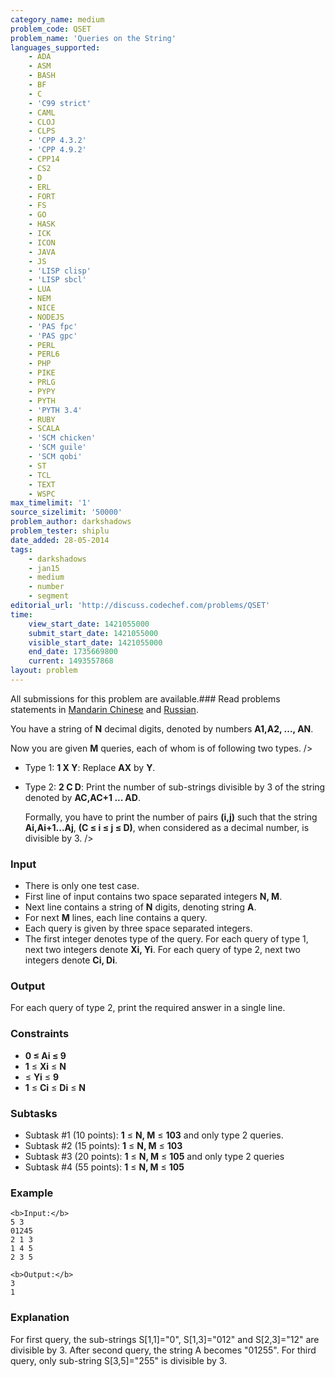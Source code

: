 ```yaml
---
category_name: medium
problem_code: QSET
problem_name: 'Queries on the String'
languages_supported:
    - ADA
    - ASM
    - BASH
    - BF
    - C
    - 'C99 strict'
    - CAML
    - CLOJ
    - CLPS
    - 'CPP 4.3.2'
    - 'CPP 4.9.2'
    - CPP14
    - CS2
    - D
    - ERL
    - FORT
    - FS
    - GO
    - HASK
    - ICK
    - ICON
    - JAVA
    - JS
    - 'LISP clisp'
    - 'LISP sbcl'
    - LUA
    - NEM
    - NICE
    - NODEJS
    - 'PAS fpc'
    - 'PAS gpc'
    - PERL
    - PERL6
    - PHP
    - PIKE
    - PRLG
    - PYPY
    - PYTH
    - 'PYTH 3.4'
    - RUBY
    - SCALA
    - 'SCM chicken'
    - 'SCM guile'
    - 'SCM qobi'
    - ST
    - TCL
    - TEXT
    - WSPC
max_timelimit: '1'
source_sizelimit: '50000'
problem_author: darkshadows
problem_tester: shiplu
date_added: 28-05-2014
tags:
    - darkshadows
    - jan15
    - medium
    - number
    - segment
editorial_url: 'http://discuss.codechef.com/problems/QSET'
time:
    view_start_date: 1421055000
    submit_start_date: 1421055000
    visible_start_date: 1421055000
    end_date: 1735669800
    current: 1493557868
layout: problem
---
```

All submissions for this problem are available.###  Read problems statements in [Mandarin Chinese](http://www.codechef.com/download/translated/JAN15/mandarin/QSET.pdf) and [Russian](http://www.codechef.com/download/translated/JAN15/russian/QSET.pdf).

You have a string of **N** decimal digits, denoted by numbers **A1,A2, ..., AN**.

Now you are given **M** queries, each of whom is of following two types.
/>

- Type 1: **1 X Y**: Replace **AX** by **Y**.
- Type 2: **2 C D**: Print the number of sub-strings divisible by 3 of the string denoted by **AC,AC+1 ...
  AD**.
  
  
  Formally, you have to print the number of pairs **(i,j)** such that the string **Ai,Ai+1...Aj**,
  **(C ≤ i ≤ j ≤ D)**, when considered as a decimal number, is divisible by 3. />

### Input

- There is only one test case.
- First line of input contains two space separated integers **N, M**.
- Next line contains a string of **N** digits, denoting string **A**.
- For next **M** lines, each line contains a query.
- Each query is given by three space separated integers.
- The first integer denotes type of the query. For each query of type 1, next two integers denote **Xi, Yi**.
  For each query of type 2, next two integers denote **Ci, Di**.

### Output

For each query of type 2, print the required answer in a single line.

### Constraints

- **0 ≤ Ai ≤ 9**
- **1** ≤ **Xi** ≤ **N**
- ≤ **Yi** ≤ **9**
- **1** ≤ **Ci** ≤ **Di** ≤ **N**

### Subtasks

- Subtask #1 (10 points): **1** ≤ **N, M** ≤ **103** and only type 2 queries.
- Subtask #2 (15 points): **1** ≤ **N, M** ≤ **103**
- Subtask #3 (20 points): **1** ≤ **N, M** ≤ **105** and only type 2 queries
- Subtask #4 (55 points): **1** ≤ **N, M** ≤ **105**

### Example

```
<b>Input:</b>
5 3
01245
2 1 3
1 4 5
2 3 5

<b>Output:</b>
3
1

```
### Explanation

For first query, the sub-strings S\[1,1\]="0", S\[1,3\]="012" and S\[2,3\]="12" are divisible by 3.
After second query, the string A becomes "01255".
For third query, only sub-string S\[3,5\]="255" is divisible by 3.